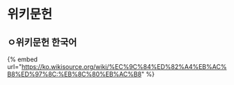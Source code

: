# 위키문헌

## ㅇ위키문헌 한국어

{% embed url="https://ko.wikisource.org/wiki/%EC%9C%84%ED%82%A4%EB%AC%B8%ED%97%8C:%EB%8C%80%EB%AC%B8" %}

